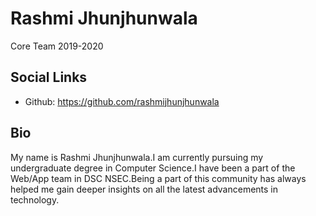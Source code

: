 # Rashmi Jhunjhunwala

Core Team 2019-2020

## Social Links

* Github: https://github.com/rashmijhunjhunwala

## Bio

My name is Rashmi Jhunjhunwala.I am currently pursuing my undergraduate degree in Computer Science.I have been a part of the Web/App team in DSC NSEC.Being a part of this community has always helped me gain deeper insights on all the latest advancements in technology.
